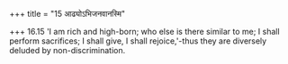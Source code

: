 +++
title = "15 आढ्योऽभिजनवानस्मि"

+++
16.15 'I am rich and high-born; who else is there similar to me; I shall
perform sacrifices; I shall give, I shall rejoice,'-thus they are
diversely deluded by non-discrimination.
